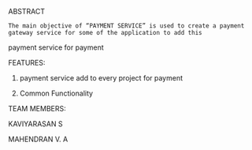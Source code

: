 ABSTRACT

	The main objective of “PAYMENT SERVICE” is used to create a payment gateway service for some of the application to add this  
  payment service for payment 
  

FEATURES:

1. payment service add to every project for payment

2. Common Functionality

TEAM MEMBERS:

KAVIYARASAN S

MAHENDRAN V. A
